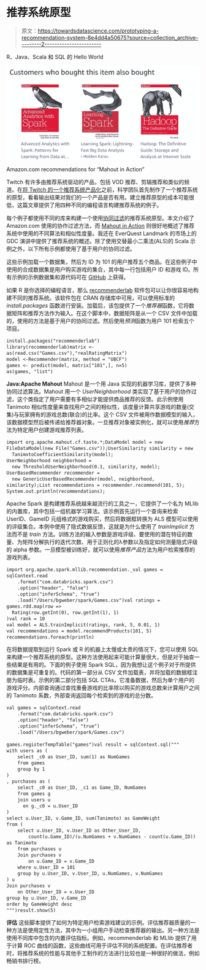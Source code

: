# 推荐系统原型

> 原文：<https://towardsdatascience.com/prototyping-a-recommendation-system-8e4dd4a50675?source=collection_archive---------2----------------------->

R、Java、Scala 和 SQL 的 Hello World

![](img/6dd75d6d379e393db29546b8ca55cc25.png)

Amazon.com recommendations for “Mahout in Action”

Twitch 有许多由推荐系统驱动的产品，包括 VOD 推荐、剪辑推荐和类似的频道。在[将 Twitch 的一个推荐系统产品化](https://blog.twitch.tv/productizing-data-science-at-twitch-67a643fd8c44)之前，科学团队首先制作了一个推荐系统的原型，看看输出结果对我们的一个产品是否有用。建立推荐原型的成本可能很低，这篇文章提供了用四种不同的编程语言构建推荐系统的例子。

每个例子都使用不同的库来构建一个使用[协同过滤](https://en.wikipedia.org/wiki/Collaborative_filtering)的推荐系统原型。本文介绍了 Amazon.com 使用的协作过滤方法，而 [Mahout in Action](https://www.amazon.com/Mahout-Action-Sean-Owen/dp/1935182684) 则很好地概述了推荐系统中使用的不同算法和相似性度量。我还在 EverQuest Landmark 的市场上的 GDC 演讲中提供了推荐系统的概述。除了使用交替最小二乘法(ALS)的 Scala 示例之外，以下所有示例都使用了基于用户的协同过滤。

这些示例加载一个数据集，然后为 ID 为 101 的用户推荐五个商品。在这些例子中使用的合成数据集是用户购买游戏的集合，其中每一行包括用户 ID 和游戏 ID。所有示例的示例数据集和源代码可在 [GitHub](https://github.com/bgweber/Twitch/tree/master/Recommendations) 上获得。

如果 R 是你选择的编程语言，那么 [recommenderlab](https://cran.r-project.org/web/packages/recommenderlab/vignettes/recommenderlab.pdf) 软件包可以让你很容易地构建不同的推荐系统。该软件包在 CRAN 存储库中可用，可以使用标准的 *install.packages* 函数进行安装。加载后，该包提供了一个*推荐器*函数，它将数据矩阵和推荐方法作为输入。在这个脚本中，数据矩阵是从一个 CSV 文件中加载的，使用的方法是基于用户的协同过滤。然后使用*预测*函数为用户 101 检索五个项目。

```
install.packages("recommenderlab")
library(recommenderlab)matrix <- as(read.csv("Games.csv"),"realRatingMatrix")
model <-Recommender(matrix, method = "UBCF")
games <- predict(model, matrix["101",], n=5)
as(games, "list")
```

**Java:Apache Mahout** Mahout 是一个用 Java 实现的机器学习库，提供了多种协同过滤算法。Mahout 用一个 *UserNeighborhood* 类实现了基于用户的协作过滤，这个类指定了用户需要有多相似才能提供商品推荐的反馈。此示例使用 Tanimoto 相似性度量来查找用户之间的相似性，该度量计算共享游戏的数量(交集)与玩家拥有的游戏总数(联合)的比率。这个 CSV 文件被用作数据模型的输入，该数据模型然后被传递给推荐器对象。一旦推荐对象被实例化，就可以使用*推荐*方法为特定用户创建游戏推荐列表。

```
import org.apache.mahout.cf.taste.*;DataModel model = new FileDataModel(new File("Games.csv"));UserSimilarity similarity = new
  TanimotoCoefficientSimilarity(model);
UserNeighborhood neighborhood = 
  new ThresholdUserNeighborhood(0.1, similarity, model);
UserBasedRecommender recommender = 
  new GenericUserBasedRecommender(model, neighborhood, similarity);List recommendations = recommender.recommend(101, 5);
System.out.println(recommendations);
```

Apache Spark 是构建推荐系统越来越流行的工具之一，它提供了一个名为 MLlib 的内置库，其中包括一组机器学习算法。该示例首先运行一个查询来检索 UserID、GameID 元组格式的游戏购买，然后将数据框转换为 ALS 模型可以使用的评级集合。本例中使用了隐式数据反馈，这就是为什么使用了 *trainImplicit* 方法而不是 *train* 方法。训练方法的输入参数是游戏评级、要使用的潜在特征的数量、为矩阵分解执行的迭代次数、用于正则化的λ参数以及指定如何测量隐式评级的 alpha 参数。一旦模型被训练好，就可以使用*推荐产品*方法为用户检索推荐的游戏列表。

```
import org.apache.spark.mllib.recommendation._val games = sqlContext.read
    .format("com.databricks.spark.csv")
    .option("header", "false")  
    .option("inferSchema", "true")  
    .load("/Users/bgweber/spark/Games.csv")val ratings = games.rdd.map(row =>
  Rating(row.getInt(0), row.getInt(1), 1)
)val rank = 10
val model = ALS.trainImplicit(ratings, rank, 5, 0.01, 1)
val recommendations = model.recommendProducts(101, 5)
recommendations.foreach(println)
```

在将数据提取到运行 Spark 或 R 的机器上太慢或太贵的情况下，您可以使用 SQL 来构建一个推荐系统的原型。这种方法使用起来可能计算量很大，但是对于抽查一些结果是有用的。下面的例子使用 Spark SQL，因为我想让这个例子对于所提供的数据集是可重复的。代码的第一部分从 CSV 文件加载表，并将加载的数据框注册为临时表。示例的第二部分包括 SQL CTAs，它准备数据，然后为单个用户的游戏评分。内部查询通过查找重叠游戏的比率除以购买的游戏总数来计算用户之间的 Tanimoto 系数，外部查询返回每个检索到的游戏的总分数。

```
val games = sqlContext.read
    .format("com.databricks.spark.csv")
    .option("header", "false")  
    .option("inferSchema", "true")  
    .load("/Users/bgweber/spark/Games.csv")

games.registerTempTable("games")val result = sqlContext.sql("""
with users as (
    select _c0 as User_ID, sum(1) as NumGames 
    from games 
    group by 1 
)
, purchases as (
    select _c0 as User_ID, _c1 as Game_ID, NumGames 
    from games g
    join users u
      on g._c0 = u.User_ID
)
select u.User_ID, v.Game_ID, sum(Tanimoto) as GameWeight
from ( 
    select u.User_ID, v.User_ID as Other_User_ID,
        count(u.Game_ID)/(u.NumGames + v.NumGames - count(u.Game_ID)) as Tanimoto
    from purchases u
    Join purchases v
        on u.Game_ID = v.Game_ID 
    where u.User_ID = 101
    group by u.User_ID, v.User_ID, u.NumGames, v.NumGames
) u
Join purchases v
    on Other_User_ID = v.User_ID
group by u.User_ID, v.Game_ID
order by GameWeight desc
""")result.show(5)
```

**评估** 这些脚本提供了如何为特定用户检索游戏建议的示例。评估推荐器质量的一种方法是使用定性方法，其中为一小组用户手动检查推荐器的输出。另一种方法是使用不同库中包含的内置评估指标。例如，recommenderlab 和 MLlib 提供了用于计算 ROC 曲线的函数，这些曲线可用于评估不同的系统配置。在评估推荐者时，将推荐系统的性能与其他手工制作的方法进行比较也是一种很好的做法，例如畅销书排行榜。